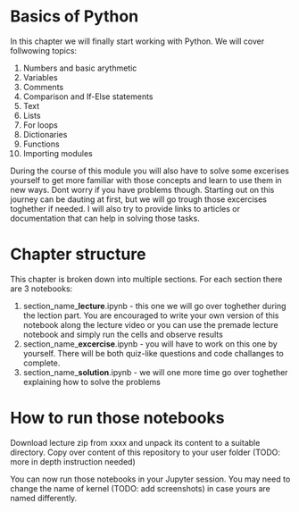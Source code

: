 # Basics of Python

In this chapter we will finally start working with Python. We will cover follwowing topics:

1. Numbers and basic arythmetic
1. Variables
1. Comments
1. Comparison and If-Else statements
1. Text
1. Lists
1. For loops
1. Dictionaries
1. Functions
1. Importing modules


During the course of this module you will also have to solve some excerises yourself to get more familiar with those concepts and learn to use them in new ways. Dont worry if you have problems though. Starting out on this journey can be dauting at first, but we will go trough those excercises toghether if needed. I will also try to provide links to articles or documentation that can help in solving those tasks.

# Chapter structure

This chapter is broken down into multiple sections. For each section there are 3 notebooks:

1. section_name_**lecture**.ipynb - this one we will go over toghether during the lection part. You are encouraged to write your own version of this notebook along the lecture video or you can use the premade lecture notebook and simply run the cells and observe results
1. section_name_**excercise**.ipynb - you will have to work on this one by yourself. There will be both quiz-like questions and code challanges to complete.
1. section_name_**solution**.ipynb - we will one more time go over toghether explaining how to solve the problems

# How to run those notebooks

Download lecture zip from xxxx and unpack its content to a suitable directory. Copy over content of this repository to your user folder (TODO: more in depth instruction needed)

You can now run those notebooks in your Jupyter session. You may need to change the name of kernel (TODO: add screenshots) in case yours are named differently.